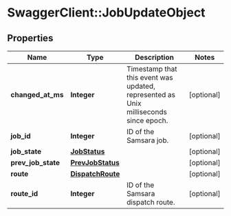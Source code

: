 # SwaggerClient::JobUpdateObject

## Properties
Name | Type | Description | Notes
------------ | ------------- | ------------- | -------------
**changed_at_ms** | **Integer** | Timestamp that this event was updated, represented as Unix milliseconds since epoch. | [optional] 
**job_id** | **Integer** | ID of the Samsara job. | [optional] 
**job_state** | [**JobStatus**](JobStatus.md) |  | [optional] 
**prev_job_state** | [**PrevJobStatus**](PrevJobStatus.md) |  | [optional] 
**route** | [**DispatchRoute**](DispatchRoute.md) |  | [optional] 
**route_id** | **Integer** | ID of the Samsara dispatch route. | [optional] 


